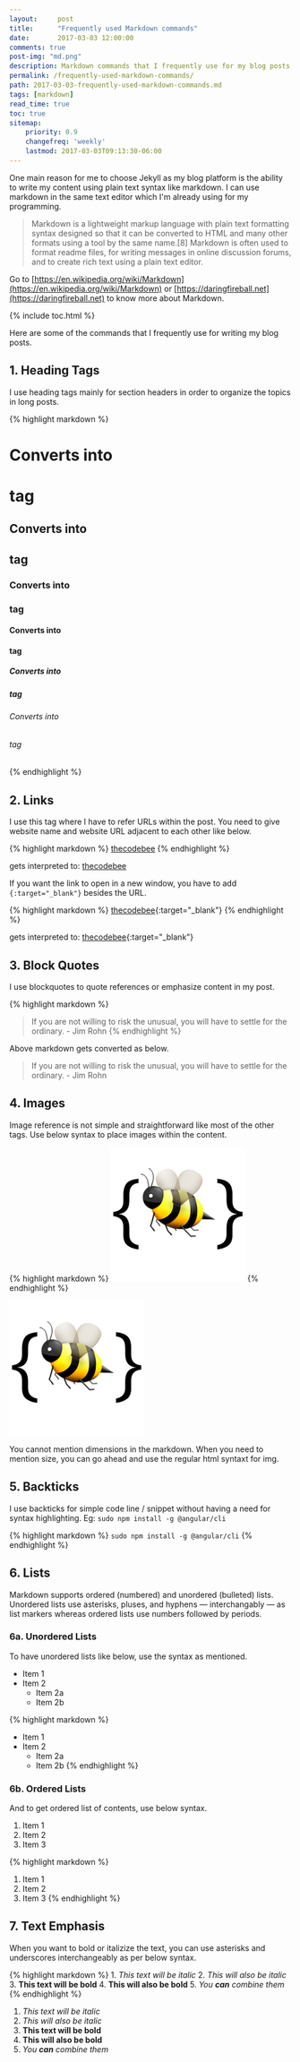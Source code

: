 ```yaml
---
layout:     post
title:      "Frequently used Markdown commands"
date:       2017-03-03 12:00:00
comments: true
post-img: "md.png"
description: Markdown commands that I frequently use for my blog posts
permalink: /frequently-used-markdown-commands/
path: 2017-03-03-frequently-used-markdown-commands.md
tags: [markdown]
read_time: true
toc: true
sitemap:
    priority: 0.9
    changefreq: 'weekly'
    lastmod: 2017-03-03T09:13:30-06:00
---
```

One main reason for me to choose Jekyll as my blog platform is the ability to write my content using plain text syntax like markdown. I can use markdown in the same text editor which I'm already using for my programming.

> Markdown is a lightweight markup language with plain text formatting syntax designed so that it can be converted to HTML and many other formats using a tool by the same name.[8] Markdown is often used to format readme files, for writing messages in online discussion forums, and to create rich text using a plain text editor.

Go to [https://en.wikipedia.org/wiki/Markdown](https://en.wikipedia.org/wiki/Markdown) or [https://daringfireball.net](https://daringfireball.net) to know more about Markdown.

{% include toc.html %}

Here are some of the commands that I frequently use for writing my blog posts.

## 1. Heading Tags

I use heading tags mainly for section headers in order to organize the topics in long posts.

{% highlight markdown %}
  # Converts into <h1> tag
  ## Converts into <h2> tag
  ### Converts into <h3> tag
  #### Converts into <h4> tag
  ##### Converts into <h5> tag
  ###### Converts into <h6> tag
{% endhighlight %}

## 2. Links

I use this tag where I have to refer URLs within the post. You need to give website name and website URL adjacent to each other like below.

{% highlight markdown %}
[thecodebee](http://thecodebee.com/)
{% endhighlight %}

gets interpreted to: [thecodebee](http://thecodebee.com/)

If you want the link to open in a new window, you have to add `{:target="_blank"}` besides the URL.

{% highlight markdown %}
[thecodebee](http://thecodebee.com/){:target="_blank"}
{% endhighlight %}

gets interpreted to: [thecodebee](http://thecodebee.com/){:target="_blank"}

## 3. Block Quotes

I use blockquotes to quote references or emphasize content in my post. 

{% highlight markdown %}
> If you are not willing to risk the unusual, you will have to settle for the ordinary. - Jim Rohn
{% endhighlight %}

Above markdown gets converted as below.

> If you are not willing to risk the unusual, you will have to settle for the ordinary. - Jim Rohn

## 4. Images

Image reference is not simple and straightforward like most of the other tags. Use below syntax to place images within the content.

{% highlight markdown %}
![Code Bee](/img/mascot_small.png "Code Bee")
{% endhighlight %}

![Code Bee](/img/mascot_small.png "Code Bee")

You cannot mention dimensions in the markdown. When you need to mention size, you can go ahead and use the regular html syntaxt for img. 

## 5. Backticks

I use backticks for simple code line / snippet without having a need for syntax highlighting. Eg: `sudo npm install -g @angular/cli`

{% highlight markdown %}
`sudo npm install -g @angular/cli`
{% endhighlight %}

## 6. Lists
Markdown supports ordered (numbered) and unordered (bulleted) lists. Unordered lists use asterisks, pluses, and hyphens — interchangably — as list markers whereas ordered lists use numbers followed by periods.

### 6a. Unordered Lists

To have unordered lists like below, use the syntax as mentioned.

* Item 1
* Item 2
    * Item 2a
    * Item 2b

{% highlight markdown %}
* Item 1
* Item 2
    * Item 2a
    * Item 2b
{% endhighlight %}

### 6b. Ordered Lists

And to get ordered list of contents, use below syntax.

1. Item 1
2. Item 2
3. Item 3

{% highlight markdown %}
1. Item 1
2. Item 2
3. Item 3
{% endhighlight %}

## 7. Text Emphasis

When you want to bold or italizize the text, you can use asterisks and underscores interchangeably as per below syntax.

{% highlight markdown %}
    1. *This text will be italic*
    2. _This will also be italic_
    3. **This text will be bold**
    4. __This will also be bold__
    5. *You **can** combine them*
{% endhighlight %}
1. *This text will be italic*
2. _This will also be italic_
3. **This text will be bold**
4. __This will also be bold__
5. *You **can** combine them*

